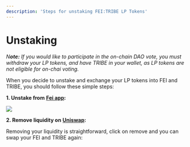 ```yaml
---
description: 'Steps for unstaking FEI:TRIBE LP Tokens'
---
```


# Unstaking

_N**ote:** If you would like to participate in the on-chain DAO vote, you must withdraw your LP tokens, and have TRIBE in your wallet, as LP tokens are not eligible for on-chai voting._

When you decide to unstake and exchange your LP tokens into FEI and TRIBE, you should follow these simple steps:

**1. Unstake from** [**Fei app**](https://app.fei.money/stake)**:**

![](https://lh6.googleusercontent.com/wc35-6vu3zl1jWyk53j5WfoHQ9KsdRZEw5K-17HlddA9jpExxVZbbpdZAy8WcGT3mB6Vjd6qoq9MTmJ7gw0bDnLxzr20g0tDOkR1FJy_KqAxHLg4CilhW_pDbHC1oZMMeFVD36sS)

**2. Remove liquidity on** [**Uniswap**](https://app.uniswap.org/#/pool)**:**

Removing your liquidity is straightforward, click on remove and you can swap your FEI and TRIBE again:  



